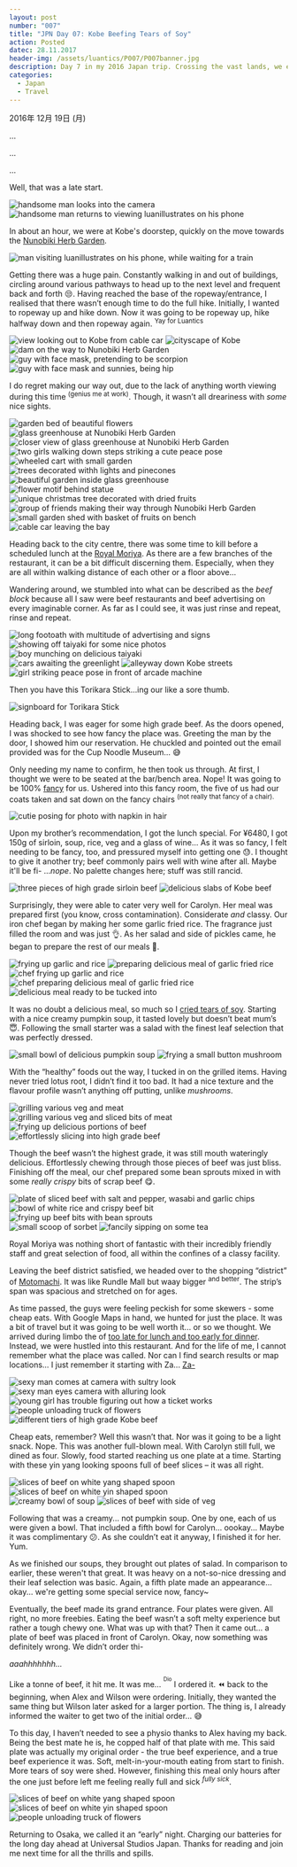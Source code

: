 ```yaml
---
layout: post
number: "007"
title: "JPN Day 07: Kobe Beefing Tears of Soy"
action: Posted
datec: 28.11.2017
header-img: /assets/luantics/P007/P007banner.jpg
description: Day 7 in my 2016 Japan trip. Crossing the vast lands, we end up in Kobe for some tasty high grade beef.
categories:
  - Japan
  - Travel
---
```


2016年 12月 19日 (月)

...

...

... 

Well, that was a late start. 

<div class="imageset">
	<div class="row">
		<img src="{{ baseurl }}/assets/luantics/P007/01B.jpg" alt="handsome man looks into the camera" class="half"/>
		<img src="{{ baseurl }}/assets/luantics/P007/01A.jpg" alt="handsome man returns to viewing luanillustrates on his phone" class="half"/>
	</div>
</div>

In about an hour, we were at Kobe's doorstep, quickly on the move towards the <a href="https://www.google.com.au/maps/place/Nunobiki+Herb+Garden/@34.7171662,135.1889314,17z/data=!3m1!4b1!4m5!3m4!1s0x60008ed15662aa59:0x825ca47fbd678f55!8m2!3d34.7171662!4d135.1911201?hl=en">Nunobiki Herb Garden</a>.

<div class="imageset">
	<img src="{{ baseurl }}/assets/luantics/P007/02.jpg" alt="man visiting luanillustrates on his phone, while waiting for a train"/>
</div>

Getting there was a huge pain. Constantly walking in and out of buildings, circling around various pathways to head up to the next level and frequent back and forth :unamused:. Having reached the base of the ropeway/entrance, I realised that there wasn’t enough time to do the full hike. Initially, I wanted to ropeway up and hike down. Now it was going to be ropeway up, hike halfway down and then ropeway again. <sup>Yay for Luantics</sup>

<div class="imageset">
	<div class="row">
		<img src="{{ baseurl }}/assets/luantics/P007/03A.jpg" alt="view looking out to Kobe from cable car" class="half"/>
		<img src="{{ baseurl }}/assets/luantics/P007/03B.jpg" alt="cityscape of Kobe" class="half"/>
	</div>
	<img src="{{ baseurl }}/assets/luantics/P007/04.jpg" alt="dam on the way to Nunobiki Herb Garden"/>
	<div class="row">
		<img src="{{ baseurl }}/assets/luantics/P007/05A.jpg" alt="guy with face mask, pretending to be scorpion" class="half"/>
		<img src="{{ baseurl }}/assets/luantics/P007/05B.jpg" alt="guy with face mask and sunnies, being hip" class="half"/>
	</div>
</div>

I do regret making our way out, due to the lack of anything worth viewing during this time <sup>(genius me at work)</sup>. Though, it wasn’t all dreariness with _some_ nice sights.

<div class="imageset">
	<img src="{{ baseurl }}/assets/luantics/P007/06.jpg" alt="garden bed of beautiful flowers"/>
	<div class="row">
		<img src="{{ baseurl }}/assets/luantics/P007/07A.jpg" alt="glass greenhouse at Nunobiki Herb Garden" class="one-third"/>
		<img src="{{ baseurl }}/assets/luantics/P007/07B.jpg" alt="closer view of glass greenhouse at Nunobiki Herb Garden" class="two-thirds"/>
	</div>
	<img src="{{ baseurl }}/assets/luantics/P007/08.jpg" alt="two girls walking down steps striking a cute peace pose"/>
	<div class="row">
		<img src="{{ baseurl }}/assets/luantics/P007/09A.jpg" alt="wheeled cart with small garden" class="one-third"/>
		<img src="{{ baseurl }}/assets/luantics/P007/09B.jpg" alt="trees decorated withh lights and pinecones" class="two-thirds"/>
	</div>
	<img src="{{ baseurl }}/assets/luantics/P007/10.jpg" alt="beautiful garden inside glass greenhouse"/>
	<div class="row">
		<img src="{{ baseurl }}/assets/luantics/P007/11A.jpg" alt="flower motif behind statue" class="half"/>
		<img src="{{ baseurl }}/assets/luantics/P007/11B.jpg" alt="unique christmas tree decorated with dried fruits" class="half"/>
	</div>
	<img src="{{ baseurl }}/assets/luantics/P007/12.jpg" alt="group of friends making their way through Nunobiki Herb Garden"/>
	<img src="{{ baseurl }}/assets/luantics/P007/13.jpg" alt="small garden shed with basket of fruits on bench"/>
	<img src="{{ baseurl }}/assets/luantics/P007/14.jpg" alt="cable car leaving the bay"/>
</div>

Heading back to the city centre, there was some time to kill before a scheduled lunch at the <a href="https://www.google.com.au/maps/place/Kobe+Beef+Restaurant+Royal+Mouriya/@34.6927386,135.1913962,21z/data=!4m12!1m6!3m5!1s0x60008ee4a0af66ad:0x593bdb29d618a201!2sKobe+Beef+Restaurant+Royal+Mouriya!8m2!3d34.6927748!4d135.1915043!3m4!1s0x60008ee4a0af66ad:0x593bdb29d618a201!8m2!3d34.6927748!4d135.1915043?hl=en">Royal Moriya</a>. As there are a few branches of the restaurant, it can be a bit difficult discerning them. Especially, when they are all within walking distance of each other or a floor above...

Wandering around, we stumbled into what can be described as the _beef block_ because all I saw were beef restaurants and beef advertising on every imaginable corner. As far as I could see, it was just rinse and repeat, rinse and repeat.

<div class="imageset">
	<img src="{{ baseurl }}/assets/luantics/P007/15.jpg" alt="long footoath with multitude of advertising and signs"/>
	<div class="row">
		<img src="{{ baseurl }}/assets/luantics/P007/16A.jpg" alt="showing off taiyaki for some nice photos" class="half"/>
		<img src="{{ baseurl }}/assets/luantics/P007/16B.jpg" alt="boy munching on delicious taiyaki" class="half"/>
	</div>
	<div class="row">
		<img src="{{ baseurl }}/assets/luantics/P007/17A.jpg" alt="cars awaiting the greenlight" class="two-thirds"/>
		<img src="{{ baseurl }}/assets/luantics/P007/17B.jpg" alt="alleyway down Kobe streets" class="one-third"/>
	</div>
	<img src="{{ baseurl }}/assets/luantics/P007/18.jpg" alt="girl striking peace pose in front of arcade machine"/>
</div>

Then you have this Torikara Stick...ing our like a sore thumb.

<div class="imageset">
	<img src="{{ baseurl }}/assets/luantics/P007/19.jpg" alt="signboard for Torikara Stick"/>
</div>

Heading back, I was eager for some high grade beef. As the doors opened, I was shocked to see how fancy the place was. Greeting the man by the door, I showed him our reservation. He chuckled and pointed out the email provided was for the Cup Noodle Museum... :sweat_smile:

Only needing my name to confirm, he then took us through. At first, I thought we were to be seated at the bar/bench area. Nope! It was going to be 100% <a href="https://youtu.be/GYX5QOVkHxc?t=47s">fancy</a> for us. Ushered into this fancy room, the five of us had our coats taken and sat down on the fancy chairs <sup>(not really that fancy of a chair).</sup>

<div class="imageset">
	<img src="{{ baseurl }}/assets/luantics/P007/20.jpg" alt="cutie posing for photo with napkin in hair"/>
</div>

Upon my brother’s recommendation, I got the lunch special. For ¥6480, I got 150g of sirloin, soup, rice, veg and a glass of wine... As it was so fancy, I felt needing to be fancy, too, and pressured myself into getting one :sweat:. I thought to give it another try; beef commonly pairs well with wine after all. Maybe it'll be fi- ..._nope_. No palette changes here; stuff was still rancid.

<div class="imageset">
	<div class="row">
		<img src="{{ baseurl }}/assets/luantics/P007/23A.jpg" alt="three pieces of high grade sirloin beef" class="half"/>
		<img src="{{ baseurl }}/assets/luantics/P007/23B.jpg" alt="delicious slabs of Kobe beef" class="half"/>
	</div>
</div>

Surprisingly, they were able to cater very well for Carolyn. Her meal was prepared first (you know, cross contamination). Considerate _and_ classy. Our iron chef began by making her some garlic fried rice. The fragrance just filled the room and was just :ok_hand:. As her salad and side of pickles came, he began to prepare the rest of our meals :raised_hands:.

<div class="imageset">
	<div class="row">
		<img src="{{ baseurl }}/assets/luantics/P007/24A.jpg" alt="frying up garlic and rice" class="half"/>
		<img src="{{ baseurl }}/assets/luantics/P007/24B.jpg" alt="preparing delicious meal of garlic fried rice" class="half"/>
	</div>
	<div class="row">
		<img src="{{ baseurl }}/assets/luantics/P007/25A.jpg" alt="chef frying up garlic and rice" class="two-thirds"/>
		<img src="{{ baseurl }}/assets/luantics/P007/25B.jpg" alt="chef preparing delicious meal of garlic fried rice" class="one-third"/>
	</div>
	<img src="{{ baseurl }}/assets/luantics/P007/22.jpg" alt="delicious meal ready to be tucked into"/>
</div>

It was no doubt a delicious meal, so much so I <a href="https://youtu.be/zDObXON-kZo?t=2m51s">cried tears of soy</a>. Starting with a nice creamy pumpkin soup, it tasted lovely but doesn’t beat mum’s :innocent:. Following the small starter was a salad with the finest leaf selection that was perfectly dressed.

<div class="imageset">
	<div class="row">
		<img src="{{ baseurl }}/assets/luantics/P007/21A.jpg" alt="small bowl of delicious pumpkin soup" class="one-third"/>
		<img src="{{ baseurl }}/assets/luantics/P007/21B.jpg" alt="frying a small button mushroom" class="two-thirds"/>
	</div>
</div>

With the “healthy” foods out the way, I tucked in on the grilled items. Having never tried lotus root, I didn’t find it too bad. It had a nice texture and the flavour profile wasn’t anything off putting, unlike _mushrooms_.

<div class="imageset">
	<div class="row">
		<img src="{{ baseurl }}/assets/luantics/P007/26A.jpg" alt="grilling various veg and meat" class="half"/>
		<img src="{{ baseurl }}/assets/luantics/P007/26B.jpg" alt="grilling various veg and sliced bits of meat" class="half"/>
	</div>
	<div class="row">
		<img src="{{ baseurl }}/assets/luantics/P007/27A.jpg" alt="frying up delicious portions of beef" class="half"/>
		<img src="{{ baseurl }}/assets/luantics/P007/27B.jpg" alt="effortlessly slicing into high grade beef" class="half"/>
	</div>
</div>

Though the beef wasn’t the highest grade, it was still mouth wateringly delicious. Effortlessly chewing through those pieces of beef was just bliss. Finishing off the meal, our chef prepared some bean sprouts mixed in with some _really crispy_ bits of scrap beef :yum:.

<div class="imageset">
	<div class="row">
		<img src="{{ baseurl }}/assets/luantics/P007/28A.jpg" alt="plate of sliced beef with salt and pepper, wasabi and garlic chips" class="half"/>
		<img src="{{ baseurl }}/assets/luantics/P007/28B.jpg" alt="bowl of white rice and crispy beef bit" class="half"/>
	</div>
	<img src="{{ baseurl }}/assets/luantics/P007/29.jpg" alt="frying up beef bits with bean sprouts"/>
	<div class="row">
		<img src="{{ baseurl }}/assets/luantics/P007/30A.jpg" alt="small scoop of sorbet" class="half"/>
		<img src="{{ baseurl }}/assets/luantics/P007/30B.jpg" alt="fancily sipping on some tea" class="half"/>
	</div>
</div>

Royal Moriya was nothing short of fantastic with their incredibly friendly staff and great selection of food, all within the confines of a classy facility.

Leaving the beef district satisfied, we headed over to the shopping “district” of <a href="https://www.google.com.au/maps/place/Kobe+Motomachi/@34.6885134,135.1861703,17z/data=!4m8!1m2!2m1!1sMotomachi+Chuo,+Kobe,+Hy%C5%8Dgo+Prefecture,+Japan!3m4!1s0x60008f029963ccfb:0xea4c134bbafe702e!8m2!3d34.688233!4d135.186502?hl=en">Motomachi</a>. It was like Rundle Mall but waay bigger <sup>and better</sup>. The strip’s span was spacious and stretched on for ages.

As time passed, the guys were feeling peckish for some skewers - some cheap eats. With Google Maps in hand, we hunted for just the place. It was a bit of travel but it was going to be well worth it... or so we thought. We arrived during limbo the of <a href="https://www.youtube.com/watch?v=7s5EnhE7x58">too late for lunch and too early for dinner</a>. Instead, we were hustled into this restaurant. And for the life of me, I cannot remember what the place was called. Nor can I find search results or map locations... I just remember it starting with Za... <a href="https://www.youtube.com/watch?v=7ePWNmLP0Z0">Za-</a>

<div class="imageset">
	<div class="row">
		<img src="{{ baseurl }}/assets/luantics/P007/31A.jpg" alt="sexy man comes at camera with sultry look" class="half"/>
		<img src="{{ baseurl }}/assets/luantics/P007/31B.jpg" alt="sexy man eyes camera with alluring look" class="half"/>
	</div>
	<img src="{{ baseurl }}/assets/luantics/P007/32.jpg" alt="young girl has trouble figuring out how a ticket works"/>
	<img src="{{ baseurl }}/assets/luantics/P007/33.jpg" alt="people unloading truck of flowers"/>
	<img src="{{ baseurl }}/assets/luantics/P007/34.jpg" alt="different tiers of high grade Kobe beef"/>
</div>

Cheap eats, remember? Well this wasn’t that. Nor was it going to be a light snack. Nope. This was another full-blown meal. With Carolyn still full, we dined as four. Slowly, food started reaching us one plate at a time. Starting with these yin yang looking spoons full of beef slices – it was all right.

<div class="imageset">
	<div class="row">
		<img src="{{ baseurl }}/assets/luantics/P007/35A.jpg" alt="slices of beef on white yang shaped spoon" class="half"/>
		<img src="{{ baseurl }}/assets/luantics/P007/35B.jpg" alt="slices of beef on white yin shaped spoon" class="half"/>
	</div>
	<div class="row">
		<img src="{{ baseurl }}/assets/luantics/P007/36A.jpg" alt="creamy bowl of soup" class="half"/>
		<img src="{{ baseurl }}/assets/luantics/P007/36B.jpg" alt="slices of beef with side of veg" class="half"/>
	</div>
</div>

Following that was a creamy... not pumpkin soup. One by one, each of us were given a bowl. That included a fifth bowl for Carolyn... oookay... Maybe it was complimentary :confused:. As she couldn’t eat it anyway, I finished it for her. Yum.

As we finished our soups, they brought out plates of salad. In comparison to earlier, these weren't that great. It was heavy on a not-so-nice dressing and their leaf selection was basic. Again, a fifth plate made an appearance... okay... we're getting some special service now, fancy~ 

Eventually, the beef made its grand entrance. Four plates were given. All right, no more freebies. Eating the beef wasn’t a soft melty experience but rather a tough chewy one. What was up with that? Then it came out... a plate of beef was placed in front of Carolyn. Okay, now something was definitely wrong. We didn’t order thi-

_aaahhhhhhh..._

Like a tonne of beef, it hit me. It was me… <sup><sup>Dio</sup></sup> I ordered it. :rewind: back to the beginning, when Alex and Wilson were ordering. Initially, they wanted the same thing but Wilson later asked for a larger portion. The thing is, I already informed the waiter to get two of the initial order... :sweat_smile:

To this day, I haven’t needed to see a physio thanks to Alex having my back. Being the best mate he is, he copped half of that plate with me. This said plate was actually my original order - the true beef experience, and a true beef experience it was.  Soft, melt-in-your-mouth eating from start to finish. More tears of soy were shed. However, finishing this meal only hours after the one just before left me feeling really full and sick <sup>_fully sick_</sup>.

<div class="imageset">
	<div class="row">
		<img src="{{ baseurl }}/assets/luantics/P007/37A.jpg" alt="slices of beef on white yang shaped spoon" class="half"/>
		<img src="{{ baseurl }}/assets/luantics/P007/37B.jpg" alt="slices of beef on white yin shaped spoon" class="half"/>
	</div>
	<img src="{{ baseurl }}/assets/luantics/P007/38.jpg" alt="people unloading truck of flowers"/>
</div>

Returning to Osaka, we called it an “early” night. Charging our batteries for the long day ahead at Universal Studios Japan. Thanks for reading and join me next time for all the thrills and spills.
